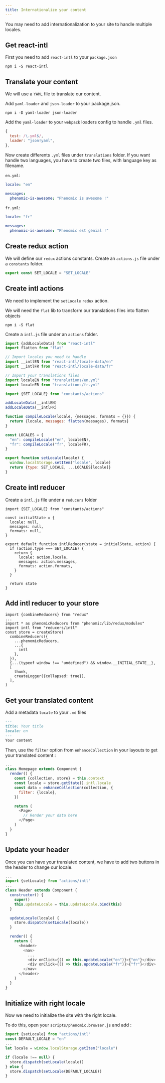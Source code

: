 ```yaml
---
title: Internationalize your content
---
```


You may need to add internationalization to your site to handle multiple locales.

## Get react-intl

First you need to add `react-intl` to your `package.json`

```console
npm i -S react-intl
```

## Translate your content

We will use a `YAML` file to translate our content.

Add `yaml-loader` and `json-loader` to your package.json.

```console
npm i -D yaml-loader json-loader
```

Add the `yaml-loader` to your `webpack` loaders config to handle `.yml` files.

```javascript
{
  test: /\.yml$/,
  loader: "json!yaml",
},
```

Now create differents `.yml` files under `translations` folder.
If you want handle two languages, you have to create two files, with language key as filename.

`en.yml`:
```yml
locale: "en"

messages:
  phenomic-is-awesome: "Phenomic is awesome !"
```

`fr.yml`:
```yml
locale: "fr"

messages:
  phenomic-is-awesome: "Phenomic est génial !"
```

## Create redux action

We will define our `redux` actions constants.
Create an `actions.js` file under a `constants` folder.

```javascript
export const SET_LOCALE = "SET_LOCALE"
```

## Create intl actions

We need to implement the `setLocale` `redux` action.

We will need the `flat` lib to transform our translations files into flatten objects

```console
npm i -S flat
```

Create a `intl.js` file under an `actions` folder.

```javascript
import {addLocaleData} from "react-intl"
import flatten from "flat"

// Import locales you need to handle
import __intlEN from "react-intl/locale-data/en"
import __intlFR from "react-intl/locale-data/fr"

// Import your translations files
import localeEN from "translations/en.yml"
import localeFR from "translations/fr.yml"

import {SET_LOCALE} from "constants/actions"

addLocaleData(__intlEN)
addLocaleData(__intlFR)

function compileLocale(locale, {messages, formats = {}}) {
  return {locale, messages: flatten(messages), formats}
}

const LOCALES = {
  "en": compileLocale("en", localeEN),
  "fr": compileLocale("fr", localeFR),
}

export function setLocale(locale) {
  window.localStorage.setItem("locale", locale)
  return {type: SET_LOCALE, ...LOCALES[locale]}
}
```

## Create intl reducer

Create a `intl.js` file under a `reducers` folder

```
import {SET_LOCALE} from "constants/actions"

const initialState = {
  locale: null,
  messages: null,
  formats: null,
}

export default function intlReducer(state = initialState, action) {
  if (action.type === SET_LOCALE) {
    return {
      locale: action.locale,
      messages: action.messages,
      formats: action.formats,
    }
  }

  return state
}
```

## Add intl reducer to your store

```
import {combineReducers} from "redux"
...
import * as phenomicReducers from "phenomic/lib/redux/modules"
import intl from "reducers/intl"
const store = createStore(
  combineReducers({
    ...phenomicReducers,
    ...{
      intl
    },
  }),
  {...(typeof window !== "undefined") && window.__INITIAL_STATE__},
  [
    thunk,
    createLogger({collapsed: true}),
  ],
)
```

## Get your translated content

Add a metadata `locale` to your `.md` files

```markdown
---
title: Your title
locale: en
---
Your content
```

Then, use the `filter` option from `enhanceCollection` in your layouts to get your translated content :

```javascript
...
class Homepage extends Component {
  render() {
    const {collection, store} = this.context
    const locale = store.getState().intl.locale
    const data = enhanceCollection(collection, {
      filter: {locale},
    })

    return (
      <Page>
        // Render your data here
      </Page>
    )
  }
}
```

## Update your header

Once you can have your translated content, we have to add two buttons in the header to change our locale.

```javascript
...
import {setLocale} from "actions/intl"
...
class Header extends Component {
  constructor() {
    super()
    this.updateLocale = this.updateLocale.bind(this)
  }

  updateLocale(locale) {
    store.dispatch(setLocale(locale))
  }

  render() {
    return (
      <header>
        <nav>
          ...
          <div onClick={() => this.updateLocale("en")}>{"en"}</div>
          <div onClick={() => this.updateLocale("fr")}>{"fr"}</div>
        </nav>
      </header>
    )
  }
}
```

## Initialize with right locale

Now we need to initialize the site with the right locale.

To do this, open your `scripts/phenomic.browser.js` and add :

```javascript
import {setLocale} from "actions/intl"
const DEFAULT_LOCALE = "en"
...
let locale = window.localStorage.getItem("locale")

if (locale !== null) {
  store.dispatch(setLocale(locale))
} else {
  store.dispatch(setLocale(DEFAULT_LOCALE))
}
```
